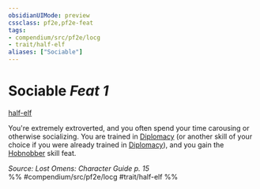 ```yaml
---
obsidianUIMode: preview
cssclass: pf2e,pf2e-feat
tags:
- compendium/src/pf2e/locg
- trait/half-elf
aliases: ["Sociable"]
---
```

# Sociable  *Feat 1*  
[half-elf](/rules/traits/half-elf.md)  


You're extremely extroverted, and you often spend your time carousing or otherwise socializing. You are trained in [Diplomacy](/compendium/skills.md#Diplomacy) (or another skill of your choice if you were already trained in [Diplomacy](/compendium/skills.md#Diplomacy)), and you gain the [Hobnobber](/compendium/feats/hobnobber.md) skill feat.

*Source: Lost Omens: Character Guide p. 15*  
%% #compendium/src/pf2e/locg #trait/half-elf %%